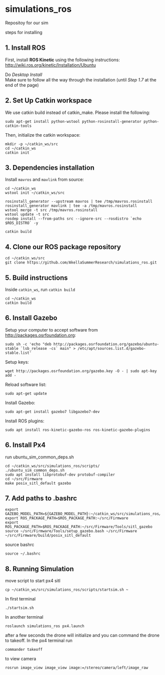 # simulations_ros
Repositoy for our sim

steps for installing

## 1. Install ROS 

   First, install **ROS Kinetic** using the following instructions: http://wiki.ros.org/kinetic/Installation/Ubuntu 

   Do _Desktop Install_  
   Make sure to follow all the way through the installation (until _Step 1.7_ at the end of the page)

## 2. Set Up Catkin workspace 

We use catkin build instead of catkin_make. Please install the following: 
```
sudo apt-get install python-wstool python-rosinstall-generator python-catkin-tools
```

Then, initialize the catkin workspace: 
```
mkdir -p ~/catkin_ws/src
cd ~/catkin_ws
catkin init
```

## 3. Dependencies installation 

Install `mavros` and `mavlink` from source: 
```
cd ~/catkin_ws
wstool init ~/catkin_ws/src

rosinstall_generator --upstream mavros | tee /tmp/mavros.rosinstall
rosinstall_generator mavlink | tee -a /tmp/mavros.rosinstall
wstool merge -t src /tmp/mavros.rosinstall
wstool update -t src
rosdep install --from-paths src --ignore-src --rosdistro `echo $ROS_DISTRO` -y

catkin build
```

## 4. Clone our ROS package repository 

```
cd ~/catkin_ws/src 
git clone https://github.com/AkellaSummerResearch/simulations_ros.git
```

## 5. Build instructions 
   Inside `catkin_ws`, run `catkin build`

```
cd ~/catkin_ws 
catkin build 
```


## 6. Install Gazebo

Setup your computer to accept software from http://packages.osrfoundation.org:
```
sudo sh -c 'echo "deb http://packages.osrfoundation.org/gazebo/ubuntu-stable `lsb_release -cs` main" > /etc/apt/sources.list.d/gazebo-stable.list'
```

Setup keys:
```
wget http://packages.osrfoundation.org/gazebo.key -O - | sudo apt-key add - 
```

Reload software list: 
```
sudo apt-get update
```

Install Gazebo: 
```
sudo apt-get install gazebo7 libgazebo7-dev
```

Install ROS plugins: 
```
sudo apt install ros-kinetic-gazebo-ros ros-kinetic-gazebo-plugins
```



## 6. Install Px4 

run ubuntu_sim_common_deps.sh
```
cd ~/catkin_ws/src/simulations_ros/scripts/
./ubuntu_sim_common_deps.sh
sudo apt install libprotobuf-dev protobuf-compiler
cd ~/src/Firmware 
make posix_sitl_default gazebo
```
## 7. Add paths to .bashrc

```
export GAZEBO_MODEL_PATH=${GAZEBO_MODEL_PATH}:~/catkin_ws/src/simulations_ros/models
export ROS_PACKAGE_PATH=$ROS_PACKAGE_PATH:~/src/Firmware
export ROS_PACKAGE_PATH=$ROS_PACKAGE_PATH:~/src/Firmware/Tools/sitl_gazebo
source ~/src/Firmware/Tools/setup_gazebo.bash ~/src/Firmware ~/src/Firmware/build/posix_sitl_default
```
source bashrc
```
source ~/.bashrc
```

## 8. Running Simulation

move script to start px4 sitl 
```
cp ~/catkin_ws/src/simulations_ros/scripts/startsim.sh ~
```

In first terminal 
```
./startsim.sh
```
In another terminal

```
roslaunch simulations_ros px4.launch
```

after a few seconds the drone will initialize and you can command the drone to takeoff. In the px4 terminal run 

```
commander takeoff
```

to view camera
```
rosrun image_view image_view image:=/stereo/camera/left/image_raw
```
